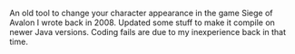 An old tool to change your character appearance in the game Siege of Avalon I wrote back in 2008. Updated some stuff to make it compile on newer Java versions. Coding fails are due to my inexperience back in that time.
